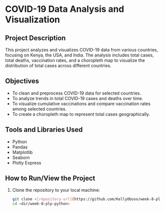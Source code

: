 # COVID-19 Data Analysis and Visualization

## Project Description
This project analyzes and visualizes COVID-19 data from various countries, focusing on Kenya, the USA, and India. The analysis includes total cases, total deaths, vaccination rates, and a choropleth map to visualize the distribution of total cases across different countries.

## Objectives
- To clean and preprocess COVID-19 data for selected countries.
- To analyze trends in total COVID-19 cases and deaths over time.
- To visualize cumulative vaccinations and compare vaccination rates among selected countries.
- To create a choropleth map to represent total cases geographically.

## Tools and Libraries Used
- Python
- Pandas
- Matplotlib
- Seaborn
- Plotly Express

## How to Run/View the Project
1. Clone the repository to your local machine:
   ```bash
   git clone <[repository-url](https://github.com/KellyOboso/week-8-plp-python.git)>
   cd <dir/week-8-plp-python>
